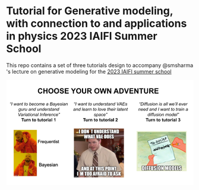 # Tutorial for Generative modeling, with connection to and applications in physics 2023 IAIFI Summer School

This repo contains a set of three tutorials design to accompany @smsharma 's lecture on generative modeling for the [2023 IAIFI summer school](https://iaifi.org/phd-summer-school.html)

![alt text](./images/TutorialGenerativeModels.png)
